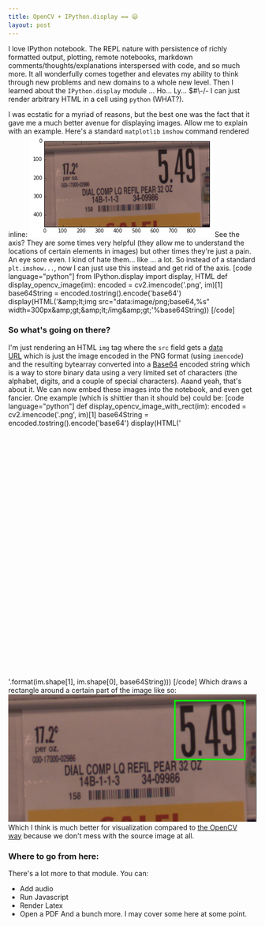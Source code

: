 ```yaml
---
title: OpenCV + IPython.display == 😃
layout: post
---
```


I love IPython notebook. The REPL nature with persistence of richly formatted output, plotting, remote notebooks, markdown comments/thoughts/explanations interspersed with code, and so much more. It all wonderfully comes together and elevates my ability to think through new problems and new domains to a whole new level. Then I learned about the `IPython.display` module ... Ho... Ly... $#\\-/- I can just render arbitrary HTML in a cell using `python` (WHAT?). 

I was ecstatic for a myriad of reasons, but the best one was the fact that it gave me a much better avenue for displaying images. Allow me to explain with an example. Here's a standard `matplotlib` `imshow` command rendered inline: ![pricetag_matplotlib](/images/pricetag_matplotlib.png) See the axis? They are some times very helpful (they allow me to understand the locations of certain elements in images) but other times they're just a pain. An eye sore even. I kind of hate them... like ... a lot. So instead of a standard `plt.imshow...`, now I can just use this instead and get rid of the axis. [code language="python"] from IPython.display import display, HTML def display_opencv_image(im): encoded = cv2.imencode('.png', im)[1] base64String = encoded.tostring().encode('base64') display(HTML('&amp;amp;lt;img src="data:image/png;base64,%s" width=300px&amp;amp;gt;&amp;amp;lt;/img&amp;amp;gt;'%base64String)) [/code] 

### So what's going on there?

I'm just rendering an HTML `img` tag where the `src` field gets a [data URL](https://developer.mozilla.org/en-US/docs/Web/HTTP/Basics_of_HTTP/Data_URIs) which is just the image encoded in the PNG format (using `imencode`) and the resulting bytearray converted into a [Base64](https://en.wikipedia.org/wiki/Base64) encoded string which is a way to store binary data using a very limited set of characters (the alphabet, digits, and a couple of special characters). Aaand yeah, that's about it. We can now embed these images into the notebook, and even get fancier. One example (which is shittier than it should be) could be: [code language="python"] def display_opencv_image_with_rect(im): encoded = cv2.imencode('.png', im)[1] base64String = encoded.tostring().encode('base64') display(HTML('<svg height=1000 width=1000><image width="{}" height="{}"' 'xlink:href="data:image/png;base64,{}"></image><rect x=600 y=30 width=250 ' 'height=210 style="fill: none; stroke: rgb(0, 255, 0); stroke-width: 5"/></svg>'.format(im.shape[1], im.shape[0], base64String))) [/code] Which draws a rectangle around a certain part of the image like so: ![price.png](/images/price.png) Which I think is much better for visualization compared to [the OpenCV way](https://docs.opencv.org/2.4/modules/core/doc/drawing_functions.html) because we don't mess with the source image at all. 

### Where to go from here:

There's a lot more to that module. You can: 

  * Add audio
  * Run Javascript
  * Render Latex
  * Open a PDF
And a bunch more. I may cover some here at some point.
